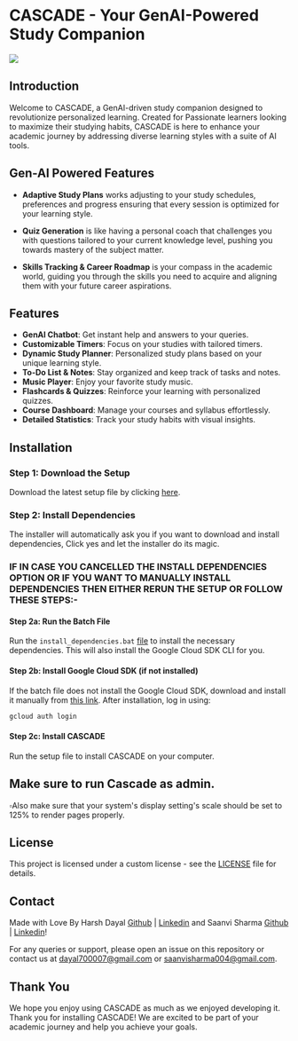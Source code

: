 # CASCADE - Your GenAI-Powered Study Companion


![](https://github.com/Kaos599/Cascade-GenAI-Powered-Study-Companion/blob/main/assets/Frame-43(2).gif)


## Introduction
Welcome to CASCADE, a GenAI-driven study companion designed to revolutionize personalized learning. Created for Passionate learners looking to maximize their studying habits, CASCADE is here to enhance your academic journey by addressing diverse learning styles with a suite of AI tools.

## Gen-AI Powered Features
- **Adaptive Study Plans** works adjusting to your study schedules, preferences and progress ensuring that every session is optimized for your learning style.

- **Quiz Generation** is like having a personal coach that challenges you with questions tailored to your current knowledge level, pushing you towards mastery of the subject matter.

- **Skills Tracking & Career Roadmap** is your compass in the academic world, guiding you through the skills you need to acquire and aligning them with your future career aspirations.

## Features
- **GenAI Chatbot**: Get instant help and answers to your queries.
- **Customizable Timers**: Focus on your studies with tailored timers.
- **Dynamic Study Planner**: Personalized study plans based on your unique learning style.
- **To-Do List & Notes**: Stay organized and keep track of tasks and notes.
- **Music Player**: Enjoy your favorite study music.
- **Flashcards & Quizzes**: Reinforce your learning with personalized quizzes.
- **Course Dashboard**: Manage your courses and syllabus effortlessly.
- **Detailed Statistics**: Track your study habits with visual insights.

## Installation

### Step 1: Download the Setup
Download the latest setup file by clicking [here](https://github.com/Kaos599/Cascade-GenAI-Powered-Study-Companion/releases/download/V3.5/Cascade.Setup.exe).

### Step 2: Install Dependencies
The installer will automatically ask you if you want to download and install dependencies, Click yes and let the installer do its magic.

### IF IN CASE YOU CANCELLED THE INSTALL DEPENDENCIES OPTION OR IF YOU WANT TO MANUALLY INSTALL DEPENDENCIES THEN EITHER RERUN THE SETUP OR FOLLOW THESE STEPS:-

#### Step 2a: Run the Batch File
Run the `install_dependencies.bat` [file](https://github.com/Kaos599/Cascade-GenAI-Powered-Study-Companion/blob/main/install_dependencies.bat) to install the necessary dependencies. This will also install the Google Cloud SDK CLI for you.

#### Step 2b: Install Google Cloud SDK (if not installed)
If the batch file does not install the Google Cloud SDK, download and install it manually from [this link](https://dl.google.com/dl/cloudsdk/channels/rapid/GoogleCloudSDKInstaller.exe). After installation, log in using:
```sh
gcloud auth login
```
#### Step 2c: Install CASCADE
Run the setup file to install CASCADE on your computer.

## Make sure to run Cascade as admin.
▫️Also make sure that your system's display setting's scale should be set to 125% to render pages properly.


## License
This project is licensed under a custom license - see the [LICENSE](https://github.com/Kaos599/Cascade-GenAI-Powered-Study-Companion/blob/main/LICENSE.md) file for details.


## Contact
Made with Love By Harsh Dayal [Github](https://github.com/Kaos599) | [Linkedin](https://www.linkedin.com/in/harshdayal/) and Saanvi Sharma [Github](https://github.com/confusedjpeg) | [Linkedin](https://www.linkedin.com/in/saanvi-sharma-b12a27251/)!

For any queries or support, please open an issue on this repository or contact us at dayal700007@gmail.com or saanvisharma004@gmail.com.

## Thank You
We hope you enjoy using CASCADE as much as we enjoyed developing it.  Thank you for installing CASCADE! We are excited to be part of your academic journey and help you achieve your goals.
